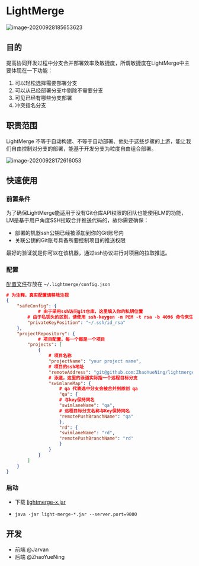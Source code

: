 # LightMerge

![image-20200928185653623](https://tva1.sinaimg.cn/large/007S8ZIlgy1gj6kd3p88yj31jj0u0jwr.jpg)

## 目的

提高协同开发过程中分支合并部署效率及敏捷度，所谓敏捷度在LightMerge中主要体现在一下功能：

1. 可以轻松选择需要部署分支
2. 可以从已经部署分支中剔除不需要分支
3. 可见已经有哪些分支部署
4. 冲突指名分支

## 职责范围

LightMerge 不等于自动构建、不等于自动部署、他处于这些步骤的上游，能让我们自由控制对分支的部署，能基于开发分支为粒度自由组合部署。

![image-20200928172616053](https://tva1.sinaimg.cn/large/007S8ZIlgy1gj6hqsyq52j31c20qcdm9.jpg)

## 快速使用

### 前置条件

为了确保LightMerge能适用于没有Git仓库API权限的团队也能使用LM的功能，LM是基于用户角度SSH拉取合并推送代码的，故你需要确保：

- 部署的机器ssh公钥已经被添加到你的Git账号内
- 关联公钥的Git账号具备所要控制项目的推送权限

最好的验证就是你可以在该机器，通过ssh协议进行对项目的拉取推送。

### 配置

[配置文件](https://github.com/ZhaoYueNing/lightmerge/blob/master/config.json)存放在 `~/.lightmerge/config.json`

```json
# 为注释，真实配置请移除注视
{
	"safeConfig": {
        	# 由于采用ssh访问git仓库，这里填入你的私钥位置
		# 由于私钥头的区别，请使用 ssh-keygen -m PEM -t rsa -b 4096 命令来生成私钥并将填入此
		"privateKeyPosition": "~/.ssh/id_rsa"
	},
	"projectRepository": {
        	# 项目配置，每一个都是一个项目
		"projects": [
			{
				# 项目名称
				"projectName": "your project name",
				# 项目的ssh地址
				"remoteAddress": "git@github.com:ZhaoYueNing/lightmerge.git",
				# 泳道，这里的泳道实际指一个远程目标分支
				"swimlaneMap": {
				    # qa 代表选中分支会被合并到原创 qa
				    "qa": {
					# 与key保持同名
					"swimlaneName": "qa",
					# 远程目标分支名称与Key保持同名
					"remotePushBranchName": "qa"
				    },
				    "rd": {
					"swimlaneName": "rd",
					"remotePushBranchName": "rd"
				    }
				}
			}
		]
	}
}
```

### 启动

- 下载 [lightmerge-x.jar](https://github.com/ZhaoYueNing/lightmerge/releases)

- `java -jar light-merge-*.jar --server.port=9000` 

## 开发
- 前端 @Jarvan
- 后端 @ZhaoYueNing



